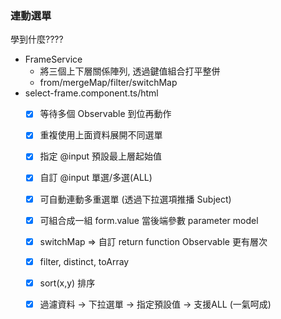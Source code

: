 ### 連動選單 
學到什麼????
- FrameService
  - 將三個上下層關係陣列, 透過鍵值組合打平整併
  - from/mergeMap/filter/switchMap
- select-frame.component.ts/html
  - [x] 等待多個 Observable 到位再動作
  - [x] 重複使用上面資料展開不同選單
  - [x] 指定 @input 預設最上層起始值
  - [x] 自訂 @input 單選/多選(ALL)
  - [x] 可自動連動多重選單 (透過下拉選項推播 Subject)
  - [x] 可組合成一組 form.value 當後端參數 parameter model
  - [x] switchMap => 自訂 return function Observable<T> 更有層次
  - [x] filter, distinct, toArray
  - [x] sort(x,y) 排序
  - [x] 過濾資料 -> 下拉選單 -> 指定預設值 -> 支援ALL (一氣呵成)
  
  
